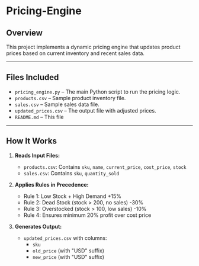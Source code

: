 # Pricing-Engine

## Overview

This project implements a dynamic pricing engine that updates product prices based on current inventory and recent sales data. 

---

## Files Included

- `pricing_engine.py` – The main Python script to run the pricing logic.
- `products.csv` – Sample product inventory file.
- `sales.csv` – Sample sales data file.
- `updated_prices.csv` – The output file with adjusted prices.
- `README.md` – This file

---

## How It Works

1. **Reads Input Files:**
   - `products.csv`: Contains `sku`, `name`, `current_price`, `cost_price`, `stock`
   - `sales.csv`: Contains `sku`, `quantity_sold`

2. **Applies Rules in Precedence:**
   - Rule 1: Low Stock + High Demand  +15%
   - Rule 2: Dead Stock (stock > 200, no sales)  -30%
   - Rule 3: Overstocked (stock > 100, low sales)  -10%
   - Rule 4: Ensures minimum 20% profit over cost price

3. **Generates Output:**
   - `updated_prices.csv` with columns:
     - `sku`
     - `old_price` (with "USD" suffix)
     - `new_price` (with "USD" suffix)
